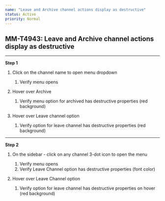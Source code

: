 ```yaml
---
name: "Leave and Archive channel actions display as destructive"
status: Active
priority: Normal
---
```


## MM-T4943: Leave and Archive channel actions display as destructive

---

**Step 1**

1. Click on the channel name to open menu dropdown

   1. Verify menu opens

2. Hover over Archive

   1. Verify menu option for archived has destructive properties (red background)

3. Hover over Leave channel option

   1. Verify option for leave channel has destructive properties (red background)

---

**Step 2**

1. On the sidebar - click on any channel 3-dot icon to open the menu

   1. Verify menu opens
   2. Verify Leave Channel option has destructive properties (font color)

2. Hover over Leave Channel option

   1. Verify option for leave channel has destructive properties on hover (red background)
